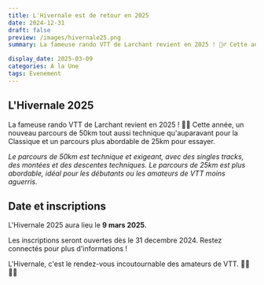 ```yaml
---
title: L'Hivernale est de retour en 2025
date: 2024-12-31
draft: false
preview: /images/hivernale25.png
summary: La fameuse rando VTT de Larchant revient en 2025 ! 🚵‍♂️ Cette année, un nouveau parcours de 50km tout aussi technique qu'auparavant pour la Classique et un parcours plus abordable de 25km pour essayer.

display_date: 2025-03-09
categories: A la Une
tags: Evenement
---
```


## L'Hivernale 2025
La fameuse rando VTT de Larchant revient en 2025 ! 🚵‍♂️ Cette année, un nouveau parcours de 50km tout aussi technique qu'auparavant pour la Classique et un parcours plus abordable de 25km pour essayer.

*Le parcours de 50km est technique et exigeant, avec des singles tracks, des montées et des descentes techniques.
Le parcours de 25km est plus abordable, idéal pour les débutants ou les amateurs de VTT moins aguerris.*

## Date et inscriptions
L'Hivernale 2025 aura lieu le **9 mars 2025.**

Les inscriptions seront ouvertes dès le 31 decembre 2024. Restez connectés pour plus d'informations !

L'Hivernale, c'est le rendez-vous incoutournable des amateurs de VTT. 🚵‍♂️🚵‍♀️


